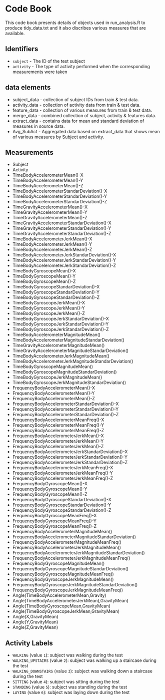 # Code Book

This code book presents details of objects used in run_analysis.R to produce tidy_data.txt and it also discribes various measures that are available.

## Identifiers

* `subject` - The ID of the test subject
* `activity` - The type of activity performed when the corresponding measurements were taken

## data elements

* subject_data - collection of subject IDs from train & test data.
* activity_data - collection of activity data from train & test data.
* feature_data - collection of various measures from train & test data.
* merge_data - combined collection of subject, activity & features data.
* extract_data - contains data for mean and standard deviation of measures in source data.
* Avg_SubAct - Aggregated data based on extract_data that shows mean of various measures by Subject and activity.

## Measurements

* Subject
* Activity
* TimeBodyAccelerometerMean()-X
* TimeBodyAccelerometerMean()-Y
* TimeBodyAccelerometerMean()-Z
* TimeBodyAccelerometerStandarDeviation()-X
* TimeBodyAccelerometerStandarDeviation()-Y
* TimeBodyAccelerometerStandarDeviation()-Z
* TimeGravityAccelerometerMean()-X
* TimeGravityAccelerometerMean()-Y
* TimeGravityAccelerometerMean()-Z
* TimeGravityAccelerometerStandarDeviation()-X
* TimeGravityAccelerometerStandarDeviation()-Y
* TimeGravityAccelerometerStandarDeviation()-Z
* TimeBodyAccelerometerJerkMean()-X
* TimeBodyAccelerometerJerkMean()-Y
* TimeBodyAccelerometerJerkMean()-Z
* TimeBodyAccelerometerJerkStandarDeviation()-X
* TimeBodyAccelerometerJerkStandarDeviation()-Y
* TimeBodyAccelerometerJerkStandarDeviation()-Z
* TimeBodyGyroscopeMean()-X
* TimeBodyGyroscopeMean()-Y
* TimeBodyGyroscopeMean()-Z
* TimeBodyGyroscopeStandarDeviation()-X
* TimeBodyGyroscopeStandarDeviation()-Y
* TimeBodyGyroscopeStandarDeviation()-Z
* TimeBodyGyroscopeJerkMean()-X
* TimeBodyGyroscopeJerkMean()-Y
* TimeBodyGyroscopeJerkMean()-Z
* TimeBodyGyroscopeJerkStandarDeviation()-X
* TimeBodyGyroscopeJerkStandarDeviation()-Y
* TimeBodyGyroscopeJerkStandarDeviation()-Z
* TimeBodyAccelerometerMagnitudeMean()
* TimeBodyAccelerometerMagnitudeStandarDeviation()
* TimeGravityAccelerometerMagnitudeMean()
* TimeGravityAccelerometerMagnitudeStandarDeviation()
* TimeBodyAccelerometerJerkMagnitudeMean()
* TimeBodyAccelerometerJerkMagnitudeStandarDeviation()
* TimeBodyGyroscopeMagnitudeMean()
* TimeBodyGyroscopeMagnitudeStandarDeviation()
* TimeBodyGyroscopeJerkMagnitudeMean()
* TimeBodyGyroscopeJerkMagnitudeStandarDeviation()
* FrequencyBodyAccelerometerMean()-X
* FrequencyBodyAccelerometerMean()-Y
* FrequencyBodyAccelerometerMean()-Z
* FrequencyBodyAccelerometerStandarDeviation()-X
* FrequencyBodyAccelerometerStandarDeviation()-Y
* FrequencyBodyAccelerometerStandarDeviation()-Z
* FrequencyBodyAccelerometerMeanFreq()-X
* FrequencyBodyAccelerometerMeanFreq()-Y
* FrequencyBodyAccelerometerMeanFreq()-Z
* FrequencyBodyAccelerometerJerkMean()-X
* FrequencyBodyAccelerometerJerkMean()-Y
* FrequencyBodyAccelerometerJerkMean()-Z
* FrequencyBodyAccelerometerJerkStandarDeviation()-X
* FrequencyBodyAccelerometerJerkStandarDeviation()-Y
* FrequencyBodyAccelerometerJerkStandarDeviation()-Z
* FrequencyBodyAccelerometerJerkMeanFreq()-X
* FrequencyBodyAccelerometerJerkMeanFreq()-Y
* FrequencyBodyAccelerometerJerkMeanFreq()-Z
* FrequencyBodyGyroscopeMean()-X
* FrequencyBodyGyroscopeMean()-Y
* FrequencyBodyGyroscopeMean()-Z
* FrequencyBodyGyroscopeStandarDeviation()-X
* FrequencyBodyGyroscopeStandarDeviation()-Y
* FrequencyBodyGyroscopeStandarDeviation()-Z
* FrequencyBodyGyroscopeMeanFreq()-X
* FrequencyBodyGyroscopeMeanFreq()-Y
* FrequencyBodyGyroscopeMeanFreq()-Z
* FrequencyBodyAccelerometerMagnitudeMean()
* FrequencyBodyAccelerometerMagnitudeStandarDeviation()
* FrequencyBodyAccelerometerMagnitudeMeanFreq()
* FrequencyBodyAccelerometerJerkMagnitudeMean()
* FrequencyBodyAccelerometerJerkMagnitudeStandarDeviation()
* FrequencyBodyAccelerometerJerkMagnitudeMeanFreq()
* FrequencyBodyGyroscopeMagnitudeMean()
* FrequencyBodyGyroscopeMagnitudeStandarDeviation()
* FrequencyBodyGyroscopeMagnitudeMeanFreq()
* FrequencyBodyGyroscopeJerkMagnitudeMean()
* FrequencyBodyGyroscopeJerkMagnitudeStandarDeviation()
* FrequencyBodyGyroscopeJerkMagnitudeMeanFreq()
* Angle(TimeBodyAccelerometerMean,Gravity)
* Angle(TimeBodyAccelerometerJerkMean),GravityMean)
* Angle(TimeBodyGyroscopeMean,GravityMean)
* Angle(TimeBodyGyroscopeJerkMean,GravityMean)
* Angle(X,GravityMean)
* Angle(Y,GravityMean)
* Angle(Z,GravityMean)


## Activity Labels

* `WALKING` (value `1`): subject was walking during the test
* `WALKING_UPSTAIRS` (value `2`): subject was walking up a staircase during the test
* `WALKING_DOWNSTAIRS` (value `3`): subject was walking down a staircase during the test
* `SITTING` (value `4`): subject was sitting during the test
* `STANDING` (value `5`): subject was standing during the test
* `LAYING` (value `6`): subject was laying down during the test